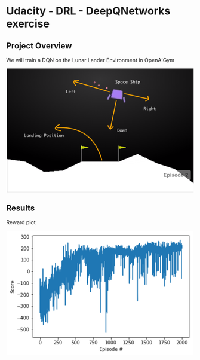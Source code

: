 # Udacity - DRL - DeepQNetworks exercise

## Project Overview
We will train a DQN on the Lunar Lander Environment in OpenAIGym


<p align="center"> <img src="images/intro.png" align="middle" alt="drawing" width="500px"> </p> 


## Results

Reward plot
<p align="center"> <img src="images/reward.png" align="middle" alt="drawing" width="500px"> </p> 

